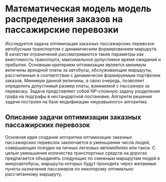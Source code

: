 # Математическая модель модель распределения заказов на пассажирские перевозки

Исследуется задача оптимизации заказных пассажирских перевозок автобусным транспортом с динамическим формированием маршрута. В качестве ограничений рассматриваются такие параметры как вместимость транспорта, максимальное допустимое время ожидания и прибытия. Основным критерием оптимизации является минимум величины арендной платы за автобусы, обслуживающие маршруты, рассчитанные в соответствии с динамически формируемым портфелем заказов. Минимум данной величины, в свою очередь, позволяет определить допустимый размер платы, взимаемой с пассажира за перевозку.
Задача представляет собой NP-сложную задачу разделения графа на подграфы в нестандартной постановке. Алгоритм решения задачи построен на базе модификации «муравьиного» алгоритма.

## Описание задачи оптимизации заказных пассажирских перевозок

Основная идея создания алгоритма оптимизации заказных пассажирских перевозок заключается в уменьшении числа людей, совершающих поездки на личных легковых автомобилях или такси. С целью уменьшения количества транспортных средств на дорогах предлагается объединять следующих по смежным маршрутам людей в микроавтобусы, маршруты которых будут проходить через желаемые пункты назначения пассажиров по некоторому оптимально рассчитанному маршруту.

